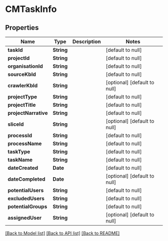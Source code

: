 # CMTaskInfo
## Properties

| Name | Type | Description | Notes |
|------------ | ------------- | ------------- | -------------|
| **taskId** | **String** |  | [default to null] |
| **projectId** | **String** |  | [default to null] |
| **organisationId** | **String** |  | [default to null] |
| **sourceKbId** | **String** |  | [default to null] |
| **crawlerKbId** | **String** |  | [optional] [default to null] |
| **projectType** | **String** |  | [default to null] |
| **projectTitle** | **String** |  | [default to null] |
| **projectNarrative** | **String** |  | [default to null] |
| **sliceId** | **String** |  | [optional] [default to null] |
| **processId** | **String** |  | [default to null] |
| **processName** | **String** |  | [default to null] |
| **taskType** | **String** |  | [default to null] |
| **taskName** | **String** |  | [default to null] |
| **dateCreated** | **Date** |  | [default to null] |
| **dateCompleted** | **Date** |  | [optional] [default to null] |
| **potentialUsers** | **String** |  | [default to null] |
| **excludedUsers** | **String** |  | [default to null] |
| **potentialGroups** | **String** |  | [default to null] |
| **assignedUser** | **String** |  | [optional] [default to null] |

[[Back to Model list]](../README.md#documentation-for-models) [[Back to API list]](../README.md#documentation-for-api-endpoints) [[Back to README]](../README.md)

